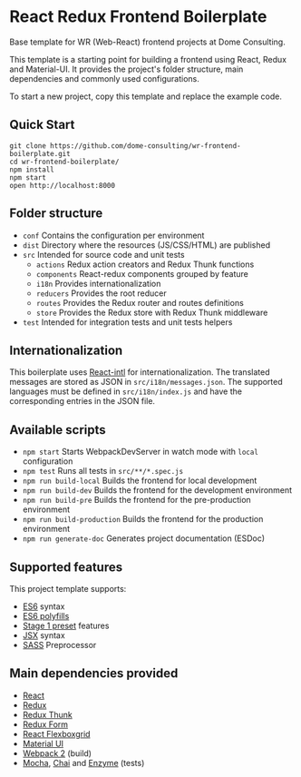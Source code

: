 # React Redux Frontend Boilerplate

Base template for WR (Web-React) frontend projects at Dome Consulting.

This template is a starting point for building a frontend using React, Redux and Material-UI.
It provides the project's folder structure, main dependencies and commonly used configurations.

To start a new project, copy this template and replace the example code.

## Quick Start

```
git clone https://github.com/dome-consulting/wr-frontend-boilerplate.git
cd wr-frontend-boilerplate/
npm install
npm start
open http://localhost:8000
```

## Folder structure

* `conf` Contains the configuration per environment
* `dist` Directory where the resources (JS/CSS/HTML) are published 
* `src` Intended for source code and unit tests
  * `actions` Redux action creators and Redux Thunk functions
  * `components` React-redux components grouped by feature
  * `i18n` Provides internationalization
  * `reducers` Provides the root reducer
  * `routes` Provides the Redux router and routes definitions
  * `store` Provides the Redux store with Redux Thunk middleware
* `test` Intended for integration tests and unit tests helpers

## Internationalization

This boilerplate uses [React-intl](https://github.com/yahoo/react-intl/) for internationalization.
The translated messages are stored as JSON in `src/i18n/messages.json`. 
The supported languages must be defined in `src/i18n/index.js` and have the corresponding entries in the JSON file.

## Available scripts

* `npm start` Starts WebpackDevServer in watch mode with `local` configuration
* `npm test` Runs all tests in `src/**/*.spec.js`
* `npm run build-local` Builds the frontend for local development
* `npm run build-dev` Builds the frontend for the development environment
* `npm run build-pre` Builds the frontend for the pre-production environment
* `npm run build-production` Builds the frontend for the production environment
* `npm run generate-doc` Generates project documentation (ESDoc)

## Supported features

This project template supports:

* [ES6](https://github.com/lukehoban/es6features) syntax
* [ES6 polyfills](https://babeljs.io/docs/usage/polyfill/)
* [Stage 1 preset](https://babeljs.io/docs/plugins/preset-stage-1/) features
* [JSX](https://facebook.github.io/react/docs/hello-world.html) syntax
* [SASS](http://sass-lang.com/) Preprocessor

## Main dependencies provided

* [React](https://facebook.github.io/react/)
* [Redux](http://redux.js.org/)
* [Redux Thunk](https://github.com/gaearon/redux-thunk)
* [Redux Form](http://redux-form.com)
* [React Flexboxgrid](https://roylee0704.github.io/react-flexbox-grid/)
* [Material UI](http://www.material-ui.com)
* [Webpack 2](https://webpack.github.io/) (build)
* [Mocha](https://mochajs.org/), [Chai](chaijs.com/) and [Enzyme](http://airbnb.io/enzyme/) (tests)
